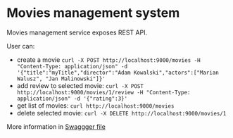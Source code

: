 # Movies management system

Movies management service exposes REST API.

User can:
* create a movie
`curl -X POST http://localhost:9000/movies -H "Content-Type: application/json" -d '{"title":"myTitle","director":"Adam Kowalski","actors":["Marian Walusz", "Jan Malinowski"]}'`
* add review to selected movie:
`curl -X POST http://localhost:9000/movies/1/review -H "Content-Type: application/json" -d '{"rating":3}'`
* get list of movies:
`curl http://localhost:9000/movies`
* delete selected movie:
`curl -X DELETE http://localhost:9000/movies/1`

More information in [Swaggger file](swagger.yaml)
